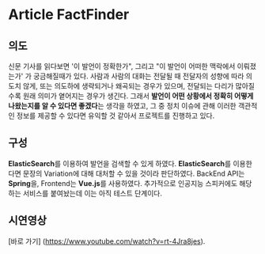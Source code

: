 ﻿# Article FactFinder

## 의도

  신문 기사를 읽다보면 '이 발언이 정확한가", 그리고 "이 발언이 어떠한 맥락에서 이뤄졌는가' 가 궁금해질때가 있다. 사람과 사람의 대화는 전달될 때 전달자의 성향에 따라 의도치 않게, 또는 의도하에 생략되거나 왜곡되는 경우가 있으며, 전달되는 다리가 많아질수록 원래 의미가 옅어지는 경우가 생긴다.
 그래서 **발언이 어떤 상황에서 정확히 어떻게 나왔는지를 알 수 있다면 좋겠다**는 생각을 하였고, 그 중 정치 이슈에 관해 이러한 객관적인 정보를 제공할 수 있다면 유익할 것 같아서 프로젝트를 진행하고 있다. 
 

## 구성

**ElasticSearch**를 이용하여 발언을 검색할 수 있게 하였다. **ElasticSearch**를 이용한다면 문장의 Variation에 대해 대처할 수 있을 것이라 판단하였다. BackEnd API는 **Spring**을, Frontend는 **Vue.js**를 사용하였다. 추가적으로 인공지능 스피커에도 해당하는 서비스를 붙여놨는데 이는 아직 테스트 단계이다.

## 시연영상
[바로 가기] (https://www.youtube.com/watch?v=rt-4Jra8jes).
